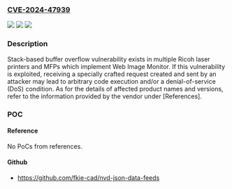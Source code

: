 ### [CVE-2024-47939](https://cve.mitre.org/cgi-bin/cvename.cgi?name=CVE-2024-47939)
![](https://img.shields.io/static/v1?label=Product&message=Multiple%20laser%20printers%20and%20MFPs%20which%20implement%20Web%20Image%20Monitor&color=blue)
![](https://img.shields.io/static/v1?label=Version&message=%3D%20see%20the%20information%20provided%20by%20the%20vendor%20&color=brighgreen)
![](https://img.shields.io/static/v1?label=Vulnerability&message=Stack-based%20buffer%20overflow&color=brighgreen)

### Description

Stack-based buffer overflow vulnerability exists in multiple Ricoh laser printers and MFPs which implement Web Image Monitor. If this vulnerability is exploited, receiving a specially crafted request created and sent by an attacker may lead to arbitrary code execution and/or a denial-of-service (DoS) condition. As for the details of affected product names and versions, refer to the information provided by the vendor under [References].

### POC

#### Reference
No PoCs from references.

#### Github
- https://github.com/fkie-cad/nvd-json-data-feeds


